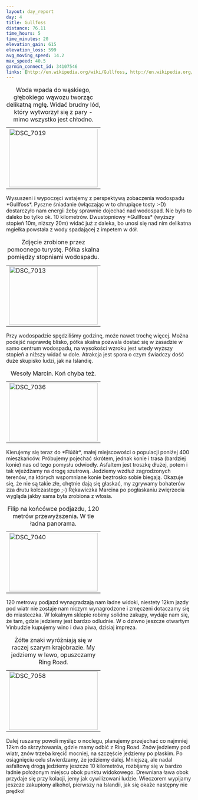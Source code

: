 ```yaml
---
layout: day_report
day: 4
title: Gullfoss
distance: 76.11
time_hours: 5
time_minutes: 20
elevation_gain: 615
elevation_loss: 599
avg_moving_speed: 14.2
max_speed: 40.5
garmin_connect_id: 34107546
links: [http://en.wikipedia.org/wiki/Gullfoss, http://en.wikipedia.org/wiki/Flúðir]
---
```


<table class="image left">
  <caption>Woda wpada do wąskiego, głębokiego wąwozu tworząc delikatną mgłę.
  Widać brudny lód, który wytworzył się z pary - mimo wszystko jest chłodno.</caption>
  <tr>
    <td>
      <a href="http://www.flickr.com/photos/michalbugno/4644874046/sizes/l" title="DSC_7019 by Michal Bugno, on Flickr"><img src="http://farm5.static.flickr.com/4031/4644874046_0e18b53301_m.jpg" width="240" height="159" alt="DSC_7019" /></a>
    </td>
  </tr>
</table>
Wysuszeni i wypoczęci wstajemy z perspektywą zobaczenia wodospadu *Gullfoss*.
Pyszne śniadanie (włączając w to chrupiące tosty :-D) dostarczyło nam energii
żeby sprawnie dojechać nad wodospad. Nie było to daleko bo tylko ok. 10
kilometrów. Dwustopniowy *Gullfoss* (wyższy stopień 10m, niższy 20m) widać już
z daleka, bo unosi się nad nim delikatna mgiełka powstała z wody spadającej z
impetem w dół.

<table class="image right">
  <caption>Zdjęcie zrobione przez pomocnego turystę. Półka skalna pomiędzy
  stopniami wodospadu.</caption>
  <tr>
    <td>
      <a href="http://www.flickr.com/photos/michalbugno/4644256577/sizes/l" title="DSC_7013 by Michal Bugno, on Flickr"><img src="http://farm4.static.flickr.com/3388/4644256577_877215da43_m.jpg" width="240" height="159" alt="DSC_7013" /></a>
    </td>
  </tr>
</table>
Przy wodospadzie spędziliśmy godzinę, może nawet trochę więcej. Można podejść
naprawdę blisko, półka skalna pozwala dostać się w zasadzie w samo centrum
wodospadu, na wysokości wzroku jest wtedy wyższy stopień a niższy widać w dole.
Atrakcja jest spora o czym świadczy dość duże skupisko ludzi, jak na Islandię.

<table class="image left">
  <caption>Wesoły Marcin. Koń chyba też.</caption>
  <tr>
    <td>
      <a href="http://www.flickr.com/photos/michalbugno/4644876082/sizes/l" title="DSC_7036 by Michal Bugno, on Flickr"><img src="http://farm5.static.flickr.com/4063/4644876082_19edf5637f_m.jpg" width="240" height="159" alt="DSC_7036" /></a>
    </td>
  </tr>
</table>
Kierujemy się teraz do *Flúðir*, małej miejscowości o populacji poniżej 400
mieszkańców. Próbujemy pojechać skrótem, jednak konie i trasa (bardziej konie)
nas od tego pomysłu odwiodły. Asfaltem jest troszkę dłużej, potem i tak
wjeżdżamy na drogę szutrową. Jedziemy wzdłuż zagrodzonych terenów, na których
wspomniane konie beztrosko sobie biegają. Okazuje się, że nie są takie złe,
chętnie dają się głaskać, my zgrywamy bohaterów zza drutu kolczastego ;-)
Rękawiczka Marcina po pogłaskaniu zwięrzecia wygląda jakby sama była zrobiona z
włosia.

<table class="image right">
  <caption>Filip na końcówce podjazdu, 120 metrów przewyższenia. W tle ładna
  panorama.</caption>
  <tr>
    <td>
      <a href="http://www.flickr.com/photos/michalbugno/4644260051/sizes/l" title="DSC_7040 by Michal Bugno, on Flickr"><img src="http://farm4.static.flickr.com/3357/4644260051_984a1c9a97_m.jpg" width="240" height="159" alt="DSC_7040" /></a>
    </td>
  </tr>
</table>
120 metrowy podjazd wynagradzają nam ładne widoki, niestety 12km jazdy pod wiatr
nie zostaje nam niczym wynagrodzone i zmęczeni dotaczamy się do miasteczka. W
lokalnym sklepie robimy solidne zakupy, wydaje nam się, że tam, gdzie jedziemy
jest bardzo odludnie. W o dziwno jeszcze otwartym Vinbudzie kupujemy wino i dwa
piwa, dzisiaj impreza.

<table class="image right">
  <caption>Żółte znaki wyróżniają się w raczej szarym krajobrazie. My jedziemy w
  lewo, opuszczamy Ring Road.</caption>
  <tr>
    <td>
      <a href="http://www.flickr.com/photos/michalbugno/4644262011/sizes/l" title="DSC_7058 by Michal Bugno, on Flickr"><img src="http://farm5.static.flickr.com/4041/4644262011_0d81d4f694_m.jpg" width="240" height="159" alt="DSC_7058" /></a>
    </td>
  </tr>
</table>
Dalej ruszamy powoli myśląc o noclegu, planujemy przejechać co najmniej 12km do
skrzyżowania, gdzie mamy odbić z Ring Road. Znów jedziemy pod wiatr, znów trzeba
kręcić mocniej, na szczęście jedziemy po płaskim. Po osiągnięciu celu
stwierdzamy, że jedziemy dalej. Mniejszą, ale nadal asfaltową drogą jedziemy
jeszcze 10 kilometrów, rozbijamy się w bardzo ładnie położonym miejscu obok
punktu widokowego. Drewniana ława obok przydaje się przy kolacji, jemy jak
cywilizowani ludzie. Wieczorem wypijamy jeszcze zakupiony alkohol, pierwszy na
Islandii, jak się okaże następny nie prędko!
